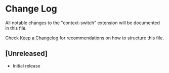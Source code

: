 # Change Log

All notable changes to the "context-switch" extension will be documented in this file.

Check [Keep a Changelog](http://keepachangelog.com/) for recommendations on how to structure this file.

## [Unreleased]

- Initial release